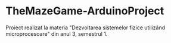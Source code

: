 # TheMazeGame-ArduinoProject

Proiect realizat la materia "Dezvoltarea sistemelor fizice utilizând microprocesoare" din anul 3, semestrul 1.
